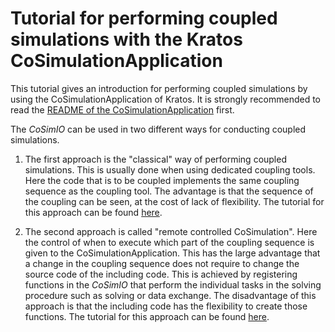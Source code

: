 # Tutorial for performing coupled simulations with the Kratos CoSimulationApplication

This tutorial gives an introduction for performing coupled simulations by using the CoSimulationApplication of Kratos. It is strongly recommended to read the [README of the CoSimulationApplication](https://github.com/KratosMultiphysics/Kratos/blob/master/applications/CoSimulationApplication/README.md) first.

The _CoSimIO_ can be used in two different ways for conducting coupled simulations.

1. The first approach is the "classical" way of performing coupled simulations. This is usually done when using dedicated coupling tools. Here the code that is to be coupled implements the same coupling sequence as the coupling tool. The advantage is that the sequence of the coupling can be seen, at the cost of lack of flexibility.
The tutorial for this approach can be found [here](co_sim_classical_approach.md).

2. The second approach is called "remote controlled CoSimulation". Here the control of when to execute which part of the coupling sequence is given to the CoSimulationApplication. This has the large advantage that a change in the coupling sequence does not require to change the source code of the including code. This is achieved by registering functions in the _CoSimIO_ that perform the individual tasks in the solving procedure such as solving or data exchange. The disadvantage of this approach is that the including code has the flexibility to create those functions.
The tutorial for this approach can be found [here](co_sim_remote_controlled.md).
